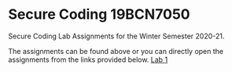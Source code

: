 # Secure Coding 19BCN7050

Secure Coding Lab Assignments for the Winter Semester 2020-21.

The assignments can be found above or you can directly open the assignments from the links provided below.
<a href="https://github.com/Nishit3479/Secure_Coding_19BCN7050/blob/main/Secure_Coding_Lab-1/CSE-2010_19BCN7050_Lab%20Assignment-1.pdf">Lab 1</a>
